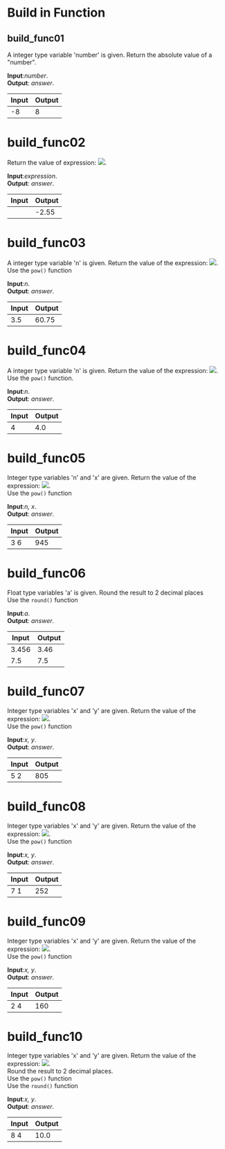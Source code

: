 # Build in Function

## build_func01

A integer type variable 'number' is given. Return the absolute value of a "number". 

**Input**:*number*.\
**Output**: *answer*.

|   **Input**   |   **Output**    |
|---------------|-----------------|
|-8             |8                |

# build_func02

Return the value of expression:  <img src="https://latex.codecogs.com/gif.latex?\3(\frac{7}{5}-\frac{9}{4})">.


**Input**:*expression*.\
**Output**: *answer*.

|   **Input**   |   **Output**    |
|---------------|-----------------|
|               |-2.55            |

# build_func03

A integer type variable 'n' is given. Return the value of the expression:  <img src="https://latex.codecogs.com/gif.latex?\3(n+1)^{2}">.\
Use the `pow()` function

**Input**:*n*.\
**Output**: *answer*.

|   **Input**   |   **Output**    |
|---------------|-----------------|
|3.5           |60.75            |

# build_func04

A integer type variable 'n' is given. Return the value of the expression: <img src="https://latex.codecogs.com/gif.latex?\(\frac{2+n}{3})^{2}">.\
Use the `pow()` function.

**Input**:*n*.\
**Output**: *answer*.

|   **Input**   |   **Output**    |
|---------------|-----------------|
|4              |4.0              |

# build_func05

Integer type variables 'n' and 'x' are given. Return the value of the expression: <img src="https://latex.codecogs.com/gif.latex?\(x^{n}+n^{x})">.\
Use the `pow()` function

**Input**:*n, x*.\
**Output**: *answer*.

|   **Input**   |   **Output**    |
|---------------|-----------------|
|3 6            |945              |

# build_func06

Float type variables 'a' is given. Round the result to 2 decimal places\
Use the `round()` function

**Input**:*a*.\
**Output**: *answer*.

|   **Input**   |   **Output**    |
|---------------|-----------------|
|3.456          |3.46             |
|7.5            |7.5             |

# build_func07

Integer type variables 'x' and 'y' are given. Return the value of the expression: <img src="https://latex.codecogs.com/gif.latex?\(x^{2}+6x^{3}+3xy)">.\
Use the `pow()` function

**Input**:*x, y*.\
**Output**: *answer*.

|   **Input**   |   **Output**    |
|---------------|-----------------|
|5 2            |805              |

# build_func08

Integer type variables 'x' and 'y' are given. Return the value of the expression: <img src="https://latex.codecogs.com/gif.latex?\5x^{2}y^{3}+xy^{2}">.\
Use the `pow()` function

**Input**:*x, y*.\
**Output**: *answer*.

|   **Input**   |   **Output**    |
|---------------|-----------------|
|7 1            |252              |

# build_func09

Integer type variables 'x' and 'y' are given. Return the value of the expression: <img src="https://latex.codecogs.com/gif.latex?\2(y^{3}+x^{2}y)">.\
Use the `pow()` function

**Input**:*x, y*.\
**Output**: *answer*.

|   **Input**   |   **Output**    |
|---------------|-----------------|
|2 4            |160              |

# build_func10

Integer type variables 'x' and 'y' are given. Return the value of the expression: <img src="https://latex.codecogs.com/gif.latex?\3y^{\frac{1}{2}}+x^{\frac{2}{3}}">.\
Round the result to 2 decimal places.\
Use the `pow()` function\
Use the `round()` function

**Input**:*x, y*.\
**Output**: *answer*.

|   **Input**   |   **Output**    |
|---------------|-----------------|
|8 4            |10.0              |
